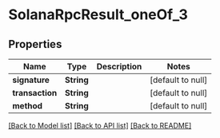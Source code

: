 # SolanaRpcResult_oneOf_3
## Properties

| Name | Type | Description | Notes |
|------------ | ------------- | ------------- | -------------|
| **signature** | **String** |  | [default to null] |
| **transaction** | **String** |  | [default to null] |
| **method** | **String** |  | [default to null] |

[[Back to Model list]](../README.md#documentation-for-models) [[Back to API list]](../README.md#documentation-for-api-endpoints) [[Back to README]](../README.md)

